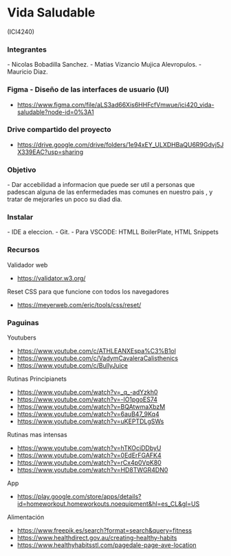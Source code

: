 <!--COMENTARIOS-->
# Vida Saludable
(ICI4240)

<h3> Integrantes </h3>
- Nicolas Bobadilla Sanchez.
- Matias Vizancio Mujica Alevropulos.
- Mauricio Diaz.

<h3> Figma - Diseño de las interfaces de usuario (UI) </h3>

- https://www.figma.com/file/aLS3ad66Xis6HHFcfVmwue/ici420_vida-saludable?node-id=0%3A1

<h3> Drive compartido del proyecto </h3>

- https://drive.google.com/drive/folders/1e94xEY_ULXDHBaQU6R9Gdvj5JX339EAC?usp=sharing

<h3> Objetivo </h3>
- Dar accebilidad a informacion que puede ser util a personas que padescan alguna de las enfermedades mas comunes en nuestro pais , y tratar de mejorarles un poco su diad dia.

<h3> Instalar </h3>
- IDE a eleccion.
- Git.
- Para VSCODE: HTMLL BoilerPlate, HTML Snippets

<h3> Recursos </h3>
Validador web

- https://validator.w3.org/

Reset CSS para que funcione con todos los navegadores

- https://meyerweb.com/eric/tools/css/reset/

<h3> Paguinas </h3>
Youtubers

- https://www.youtube.com/c/ATHLEANXEspa%C3%B1ol
- https://www.youtube.com/c/VadymCavaleraCalisthenics
- https://www.youtube.com/c/BullyJuice

Rutinas Principianets

- https://www.youtube.com/watch?v=_q_-adYzkh0
- https://www.youtube.com/watch?v=-lO1pgoES74
- https://www.youtube.com/watch?v=BQAtwmaXbzM
- https://www.youtube.com/watch?v=6auB47_9Kq4
- https://www.youtube.com/watch?v=uKEPTDLgSWs

Rutinas mas intensas

- https://www.youtube.com/watch?v=hTKOciDDbyU
- https://www.youtube.com/watch?v=0EdErFGAFK4
- https://www.youtube.com/watch?v=rCx4p0VpK80
- https://www.youtube.com/watch?v=HD8TWGR4DN0

App

- https://play.google.com/store/apps/details?id=homeworkout.homeworkouts.noequipment&hl=es_CL&gl=US

Alimentación

- https://www.freepik.es/search?format=search&query=fitness
- https://www.healthdirect.gov.au/creating-healthy-habits
- https://www.healthyhabitsstl.com/pagedale-page-ave-location
